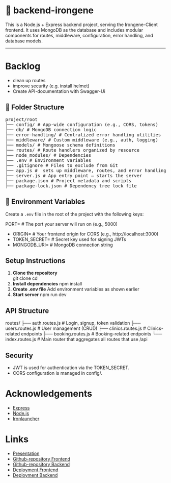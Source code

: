# 🚀 backend-irongene

This is a Node.js + Express backend project, serving the Irongene-Client frontend. It uses MongoDB as the database and includes modular components for routes, middleware, configuration, error handling, and database models.

---

# Backlog
- clean up routes
- improve security (e.g. install helmet)
- Create API-documentation with Swagger-Ui

## 📁 Folder Structure

<pre>
project/root
├── config/ # App-wide configuration (e.g., CORS, tokens)
├── db/ # MongoDB connection logic
├── error-handling/ # Centralized error handling utilities
├── middleware/ # Custom middleware (e.g., auth, logging)
├── models/ # Mongoose schema definitions
├── routes/ # Route handlers organized by resource
├── node_modules/ # Dependencies
├── .env # Environment variables
├── .gitignore # Files to exclude from Git
├── app.js #  sets up middleware, routes, and error handling
├── server.js # App entry point — starts the server
├── package.json # Project metadata and scripts
├── package-lock.json # Dependency tree lock file
</pre>

## 🔧 Environment Variables

Create a `.env` file in the root of the project with the following keys:

PORT= # The port your server will run on (e.g., 5000)
- ORIGIN= # Your frontend origin for CORS (e.g., http://localhost:3000)
- TOKEN_SECRET= # Secret key used for signing JWTs
- MONGODB_URI= # MongoDB connection string

## Setup Instructions

1. **Clone the repository**  
   git clone <repo-url>
   cd <project-folder>
2. **Install dependencies**
    npm install
3. **Create .env file**
    Add environment variables as shown earlier
4. **Start server**
    npm run dev

## API Structure

routes/
├── auth.routes.js         # Login, signup, token validation
├── users.routes.js        # User management (CRUD)
├── clinics.routes.js      # Clinics-related endpoints
├── booking.routes.js      # Booking-related endpoints
└── index.routes.js        # Main router that aggregates all routes that use /api

## Security

- JWT is used for authentication via the TOKEN_SECRET.
- CORS configuration is managed in config/.

# Acknowledgements
- [Express](https://expressjs.com)
- [Node.js](https://nodejs.org/es)
- [Ironlauncher](https://www.ironhack.com/)

# Links

- [Presentation](https://docs.google.com/presentation/d/1d0hfJZPVnNRZYv-HnW_q43bWVexoFsWzaCw5zV3biEI/edit?usp=sharing)
- [Github-repository Frontend](https://github.com/damasto/irongene)
- [Github-repository Backend](https://github.com/angeleVG/magic-shop-backend)
- [Deployment Frontend](https://irongene.netlify.app/)
- [Deployment Backend](https://irongene-api.onrender.com)

